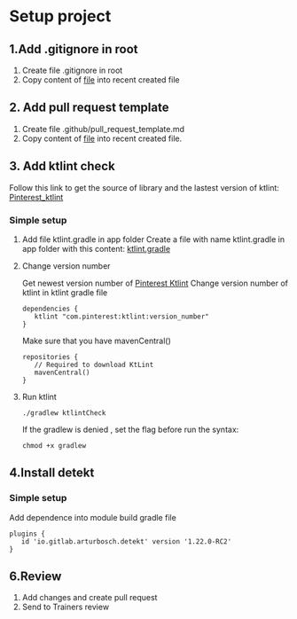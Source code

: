 # Setup project

## 1.Add .gitignore in root
1. Create file .gitignore in root
2. Copy content of [file](https://github.com/framgia/Training-Guideline/blob/master/Android/setup-project/.gitignore) into recent created file

## 2. Add pull request template
1. Create file .github/pull_request_template.md
2. Copy content of [file](https://github.com/framgia/Training-Guideline/blob/master/Android/setup-project/.github/pull_request_template.md) into recent created file.

## 3. Add ktlint check
Follow this link to get the source of library and the lastest version of ktlint: [Pinterest_ktlint](https://github.com/pinterest/ktlint)
### Simple setup
1. Add file ktlint.gradle in app folder
   Create a file with name ktlint.gradle in app folder with this content: [ktlint.gradle](https://github.com/framgia/Training-Guideline/blob/master/Android/setup-project/ktlint.gradle)
   
2. Change version number

   Get newest version number of [Pinterest Ktlint](https://github.com/pinterest/ktlint)
   Change version number of ktlint in ktlint gradle file

   ``` 
   dependencies {
      ktlint "com.pinterest:ktlint:version_number"
   }  
   ```
   
   Make sure that you have mavenCentral()
   
   ``` 
   repositories {
      // Required to download KtLint
      mavenCentral()
   }
   ```

3. Run ktlint
   
   ``` 
   ./gradlew ktlintCheck
   ```
   
   If the gradlew is denied , set the flag before run the syntax:

   ``` 
   chmod +x gradlew
   ```

## 4.Install detekt
### Simple setup
Add dependence into module build gradle file

   ``` 
   plugins {
      id 'io.gitlab.arturbosch.detekt' version '1.22.0-RC2'
   }
   ```

## 6.Review
1. Add changes and create pull request
2. Send to Trainers review
